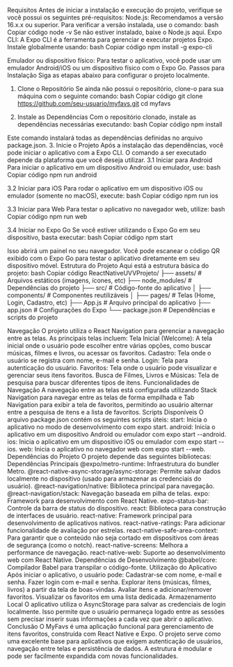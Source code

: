 
Requisitos
Antes de iniciar a instalação e execução do projeto, verifique se você possui os seguintes pré-requisitos:
Node.js: Recomendamos a versão 16.x.x ou superior. Para verificar a versão instalada, use o comando:
bash
Copiar código
node -v
Se não estiver instalado, baixe o Node.js aqui.
Expo CLI: A Expo CLI é a ferramenta para gerenciar e executar projetos Expo. Instale globalmente usando:
bash
Copiar código
npm install -g expo-cli


Emulador ou dispositivo físico: Para testar o aplicativo, você pode usar um emulador Android/iOS ou um dispositivo físico com o Expo Go.
Passos para Instalação
Siga as etapas abaixo para configurar o projeto localmente.
1. Clone o Repositório
Se ainda não possui o repositório, clone-o para sua máquina com o seguinte comando:
bash
Copiar código
git clone https://github.com/seu-usuario/myfavs.git
cd myfavs

2. Instale as Dependências
Com o repositório clonado, instale as dependências necessárias executando:
bash
Copiar código
npm install

Este comando instalará todas as dependências definidas no arquivo package.json.
3. Inicie o Projeto
Após a instalação das dependências, você pode iniciar o aplicativo com a Expo CLI. O comando a ser executado depende da plataforma que você deseja utilizar.
3.1 Iniciar para Android
Para iniciar o aplicativo em um dispositivo Android ou emulador, use:
bash
Copiar código
npm run android

3.2 Iniciar para iOS
Para rodar o aplicativo em um dispositivo iOS ou emulador (somente no macOS), execute:
bash
Copiar código
npm run ios

3.3 Iniciar para Web
Para testar o aplicativo no navegador web, utilize:
bash
Copiar código
npm run web

3.4 Iniciar no Expo Go
Se você estiver utilizando o Expo Go em seu dispositivo, basta executar:
bash
Copiar código
npm start

Isso abrirá um painel no seu navegador. Você pode escanear o código QR exibido com o Expo Go para testar o aplicativo diretamente em seu dispositivo móvel.
Estrutura do Projeto
Aqui está a estrutura básica do projeto:
bash
Copiar código
ReactNativeUVVProjeto/
├── assets/                # Arquivos estáticos (imagens, ícones, etc)
├── node_modules/          # Dependências do projeto
├── src/                   # Código-fonte do aplicativo
│   ├── components/        # Componentes reutilizáveis
│   ├── pages/           # Telas (Home, Login, Cadastro, etc)
├── App.js                 # Arquivo principal do aplicativo
├── app.json               # Configurações do Expo
└── package.json           # Dependências e scripts do projeto

Navegação
O projeto utiliza o React Navigation para gerenciar a navegação entre as telas. As principais telas incluem:
Tela Inicial (Welcome): A tela inicial onde o usuário pode escolher entre várias opções, como buscar músicas, filmes e livros, ou acessar os favoritos.
Cadastro: Tela onde o usuário se registra com nome, e-mail e senha.
Login: Tela para autenticação do usuário.
Favoritos: Tela onde o usuário pode visualizar e gerenciar seus itens favoritos.
Busca de Filmes, Livros e Músicas: Tela de pesquisa para buscar diferentes tipos de itens.
Funcionalidades de Navegação
A navegação entre as telas está configurada utilizando Stack Navigation para navegar entre as telas de forma empilhada e Tab Navigation para exibir a tela de favoritos, permitindo ao usuário alternar entre a pesquisa de itens e a lista de favoritos.
Scripts Disponíveis
O arquivo package.json contém os seguintes scripts úteis:
start: Inicia o aplicativo no modo de desenvolvimento com expo start.
android: Inicia o aplicativo em um dispositivo Android ou emulador com expo start --android.
ios: Inicia o aplicativo em um dispositivo iOS ou emulador com expo start --ios.
web: Inicia o aplicativo no navegador web com expo start --web.
Dependências do Projeto
O projeto depende das seguintes bibliotecas:
Dependências Principais
@expo/metro-runtime: Infraestrutura do bundler Metro.
@react-native-async-storage/async-storage: Permite salvar dados localmente no dispositivo (usado para armazenar as credenciais do usuário).
@react-navigation/native: Biblioteca principal para navegação.
@react-navigation/stack: Navegação baseada em pilha de telas.
expo: Framework para desenvolvimento com React Native.
expo-status-bar: Controle da barra de status do dispositivo.
react: Biblioteca para construção de interfaces de usuário.
react-native: Framework principal para desenvolvimento de aplicativos nativos.
react-native-ratings: Para adicionar funcionalidade de avaliação por estrelas.
react-native-safe-area-context: Para garantir que o conteúdo não seja cortado em dispositivos com áreas de segurança (como o notch).
react-native-screens: Melhora a performance de navegação.
react-native-web: Suporte ao desenvolvimento web com React Native.
Dependências de Desenvolvimento
@babel/core: Compilador Babel para transpilar o código-fonte.
Utilização do Aplicativo
Após iniciar o aplicativo, o usuário pode:
Cadastrar-se com nome, e-mail e senha.
Fazer login com e-mail e senha.
Explorar itens (músicas, filmes, livros) a partir da tela de boas-vindas.
Avaliar itens e adicionar/remover favoritos.
Visualizar os favoritos em uma lista dedicada.
Armazenamento Local
O aplicativo utiliza o AsyncStorage para salvar as credenciais de login localmente. Isso permite que o usuário permaneça logado entre as sessões sem precisar inserir suas informações a cada vez que abrir o aplicativo.
Conclusão
O MyFavs é uma aplicação funcional para gerenciamento de itens favoritos, construída com React Native e Expo. O projeto serve como uma excelente base para aplicativos que exigem autenticação de usuários, navegação entre telas e persistência de dados. A estrutura é modular e pode ser facilmente expandida com novas funcionalidades.


